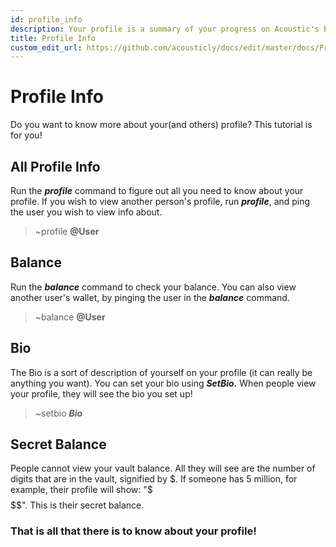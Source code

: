 ```yaml
---
id: profile_info
description: Your profile is a summary of your progress on Acoustic's Economy.
title: Profile Info
custom_edit_url: https://github.com/acousticly/docs/edit/master/docs/Profile%20Info.md
---
```


# Profile Info

Do you want to know more about your(and others) profile? This tutorial is for you!

## All Profile Info

Run the ***profile*** command to figure out all you need to know about your profile. If you wish to view another person's profile, run ***profile***, and ping the user you wish to view info about.

> ~profile **@User**

## Balance

Run the ***balance*** command to check your balance. You can also view another user's wallet, by pinging the user in the ***balance*** command.

> ~balance **@User**

## Bio

The Bio is a sort of description of yourself on your profile (it can really be anything you want). You can set your bio using ***SetBio.*** When people view your profile, they will see the bio you set up!

> ~setbio ***Bio***

## Secret Balance

People cannot view your vault balance. All they will see are the number of digits that are in the vault, signified by $. If someone has 5 million, for example, their profile will show: "$$$$$$$". This is their secret balance.

### That is all that there is to know about your profile!